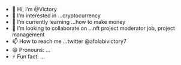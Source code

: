 - 👋 Hi, I’m @Victory
- 👀 I’m interested in ...cryptocurrency
- 🌱 I’m currently learning ...how to make money
- 💞️ I’m looking to collaborate on ...nft project moderator job, project management
- 📫 How to reach me ...twitter @afolabivictory7
- 😄 Pronouns: ...
- ⚡ Fun fact: ...

<!---
Victory6190/Victory6190 is a ✨ special ✨ repository because its `README.md` (this file) appears on your GitHub profile.
You can click the Preview link to take a look at your changes.
--->

